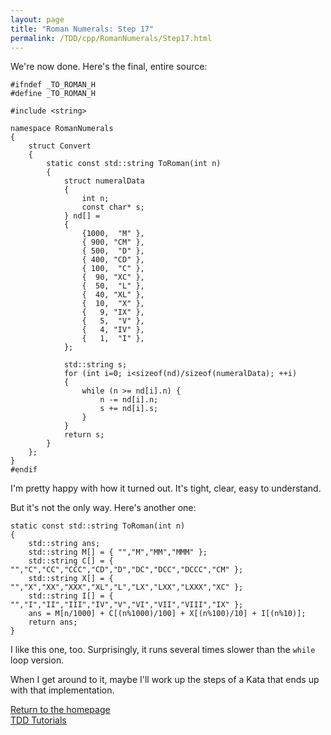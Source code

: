```yaml
---
layout: page
title: "Roman Numerals: Step 17"
permalink: /TDD/cpp/RomanNumerals/Step17.html
---
```


We're now done.  Here's the final, entire source:
```
#ifndef _TO_ROMAN_H
#define _TO_ROMAN_H

#include <string>

namespace RomanNumerals
{
	struct Convert
	{
		static const std::string ToRoman(int n)
		{
			struct numeralData
			{
				int n;
				const char* s;
			} nd[] =
			{
				{1000,  "M" },
				{ 900, "CM" },
				{ 500,  "D" },
				{ 400, "CD" },
				{ 100,  "C" },
				{  90, "XC" },
				{  50,  "L" },
				{  40, "XL" },
				{  10,  "X" },
				{   9, "IX" },
				{   5,  "V" },
				{   4, "IV" },
				{   1,  "I" },
			};

			std::string s;
			for (int i=0; i<sizeof(nd)/sizeof(numeralData); ++i)
			{
				while (n >= nd[i].n) {
					n -= nd[i].n;
					s += nd[i].s;
				}
			}
			return s;
		}
	};
}
#endif
```

I'm pretty happy with how it turned out.  It's tight, clear, easy to understand.

But it's not the only way.  Here's another one:
```
static const std::string ToRoman(int n)
{
	std::string ans;
	std::string M[] = { "","M","MM","MMM" };
	std::string C[] = { "","C","CC","CCC","CD","D","DC","DCC","DCCC","CM" };
	std::string X[] = { "","X","XX","XXX","XL","L","LX","LXX","LXXX","XC" };
	std::string I[] = { "","I","II","III","IV","V","VI","VII","VIII","IX" };
	ans = M[n/1000] + C[(n%1000)/100] + X[(n%100)/10] + I[(n%10)];
	return ans;
}
```
I like this one, too. Surprisingly, it runs several times slower than the ```while``` loop version.

When I get around to it, maybe I'll work up the steps of a Kata that ends up with that implementation.

[Return to the homepage](/)  
[TDD Tutorials](/TDD/tutorials.html)
